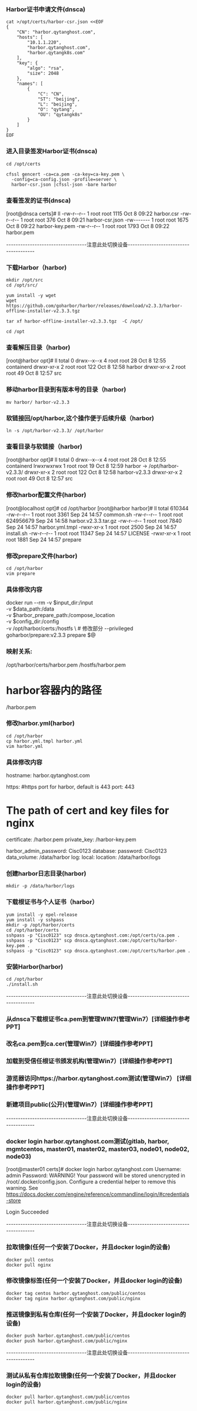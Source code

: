 ### Harbor证书申请文件(dnsca)
```shell script
cat >/opt/certs/harbor-csr.json <<EOF
{
    "CN": "harbor.qytanghost.com",
    "hosts": [
        "10.1.1.220",
        "harbor.qytanghost.com",
        "harbor.qytangk8s.com"
    ],
    "key": {
        "algo": "rsa",
        "size": 2048
    },
    "names": [
        {
            "C": "CN",
            "ST": "beijing",
            "L": "beijing",
            "O": "qytang",
            "OU": "qytangk8s"
        }
    ]
}
EOF

```

### 进入目录签发Harbor证书(dnsca)
```shell script
cd /opt/certs

cfssl gencert -ca=ca.pem -ca-key=ca-key.pem \
  -config=ca-config.json -profile=server \
  harbor-csr.json |cfssl-json -bare harbor

```

### 查看签发的证书(dnsca)
[root@dnsca certs]# ll
-rw-r--r-- 1 root root 1115 Oct  8 09:22 harbor.csr
-rw-r--r-- 1 root root  376 Oct  8 09:21 harbor-csr.json
-rw------- 1 root root 1675 Oct  8 09:22 harbor-key.pem
-rw-r--r-- 1 root root 1793 Oct  8 09:22 harbor.pem

----------------------------------注意此处切换设备--------------------------------------

### 下载Harbor（harbor)
```shell
mkdir /opt/src
cd /opt/src/

yum install -y wget
wget https://github.com/goharbor/harbor/releases/download/v2.3.3/harbor-offline-installer-v2.3.3.tgz

tar xf harbor-offline-installer-v2.3.3.tgz  -C /opt/

cd /opt

```

### 查看解压目录（harbor)
[root@harbor opt]# ll
total 0
drwx--x--x 4 root root  28 Oct  8 12:55 containerd
drwxr-xr-x 2 root root 122 Oct  8 12:58 harbor
drwxr-xr-x 2 root root  49 Oct  8 12:57 src



### 移动harbor目录到有版本号的目录（harbor)
```shell
mv harbor/ harbor-v2.3.3

```

### 软链接回/opt/harbor,这个操作便于后续升级（harbor)
```shell
ln -s /opt/harbor-v2.3.3/ /opt/harbor

```

### 查看目录与软链接（harbor)
[root@harbor opt]# ll
total 0
drwx--x--x 4 root root  28 Oct  8 12:55 containerd
lrwxrwxrwx 1 root root  19 Oct  8 12:59 harbor -> /opt/harbor-v2.3.3/
drwxr-xr-x 2 root root 122 Oct  8 12:58 harbor-v2.3.3
drwxr-xr-x 2 root root  49 Oct  8 12:57 src

### 修改harbor配置文件(harbor)
[root@localhost opt]# cd /opt/harbor
[root@harbor harbor]# ll
total 610344
-rw-r--r-- 1 root root      3361 Sep 24 14:57 common.sh
-rw-r--r-- 1 root root 624956679 Sep 24 14:58 harbor.v2.3.3.tar.gz
-rw-r--r-- 1 root root      7840 Sep 24 14:57 harbor.yml.tmpl
-rwxr-xr-x 1 root root      2500 Sep 24 14:57 install.sh
-rw-r--r-- 1 root root     11347 Sep 24 14:57 LICENSE
-rwxr-xr-x 1 root root      1881 Sep 24 14:57 prepare

### 修改prepare文件(harbor)
```shell
cd /opt/harbor
vim prepare

```

### 具体修改内容
docker run --rm -v $input_dir:/input \
                    -v $data_path:/data \
                    -v $harbor_prepare_path:/compose_location \
                    -v $config_dir:/config \
                    -v /opt/harbor/certs:/hostfs \ # 修改部分
                    --privileged \
                    goharbor/prepare:v2.3.3 prepare $@


### 映射关系:
/opt/harbor/certs/harbor.pem
/hostfs/harbor.pem

# harbor容器内的路径
/harbor.pem

### 修改harbor.yml(harbor)
```shell
cd /opt/harbor
cp harbor.yml.tmpl harbor.yml
vim harbor.yml

```

### 具体修改内容
hostname: harbor.qytanghost.com

https:
  #https port for harbor, default is 443
  port: 443
  # The path of cert and key files for nginx
  certificate: /harbor.pem
  private_key: /harbor-key.pem

harbor_admin_password: Cisc0123
database:
  password: Cisc0123
data_volume: /data/harbor
log:
  local:
    location: /data/harbor/logs

### 创建harbor日志目录(harbor)
```shell
mkdir -p /data/harbor/logs

```

### 下载根证书与个人证书（harbor）
```shell
yum install -y epel-release
yum install -y sshpass
mkdir -p /opt/harbor/certs
cd /opt/harbor/certs
sshpass -p "Cisc0123" scp dnsca.qytanghost.com:/opt/certs/ca.pem .
sshpass -p "Cisc0123" scp dnsca.qytanghost.com:/opt/certs/harbor-key.pem .
sshpass -p "Cisc0123" scp dnsca.qytanghost.com:/opt/certs/harbor.pem .

```

### 安装Harbor(harbor)
```shell
cd /opt/harbor
./install.sh 

```

----------------------------------注意此处切换设备--------------------------------------

### 从dnsca下载根证书ca.pem到管理WIN7(管理Win7）[详细操作参考PPT]
### 改名ca.pem到ca.cer(管理Win7）[详细操作参考PPT]
### 加载到受信任根证书颁发机构(管理Win7）[详细操作参考PPT]
### 游览器访问https://harbor.qytanghost.com测试(管理Win7） [详细操作参考PPT]
### 新建项目public(公开)(管理Win7）[详细操作参考PPT]

----------------------------------注意此处切换设备--------------------------------------

### docker login harbor.qytanghost.com测试(gitlab, harbor, mgmtcentos, master01, master02, master03, node01, node02, node03)
[root@master01 certs]# docker login harbor.qytanghost.com
Username: admin
Password:
WARNING! Your password will be stored unencrypted in /root/.docker/config.json.
Configure a credential helper to remove this warning. See
https://docs.docker.com/engine/reference/commandline/login/#credentials-store

Login Succeeded

----------------------------------注意此处切换设备--------------------------------------

### 拉取镜像(任何一个安装了Docker，并且docker login的设备)
```shell
docker pull centos
docker pull nginx

```

### 修改镜像标签(任何一个安装了Docker，并且docker login的设备)
```shell
docker tag centos harbor.qytanghost.com/public/centos
docker tag nginx harbor.qytanghost.com/public/nginx

```

### 推送镜像到私有仓库(任何一个安装了Docker，并且docker login的设备)
```shell
docker push harbor.qytanghost.com/public/centos
docker push harbor.qytanghost.com/public/nginx

```

----------------------------------注意此处切换设备--------------------------------------

### 测试从私有仓库拉取镜像(任何一个安装了Docker，并且docker login的设备)
```shell
docker pull harbor.qytanghost.com/public/centos
docker pull harbor.qytanghost.com/public/nginx

```
